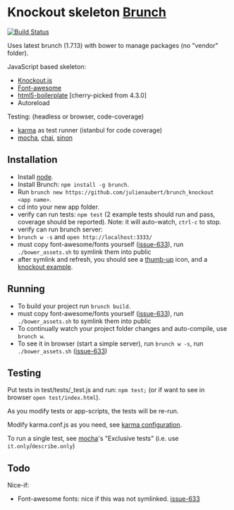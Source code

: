# Knockout skeleton [Brunch](http://brunch.io/)

[![Build Status](https://travis-ci.org/julienaubert/brunch_knockout.png?branch=master)](https://travis-ci.org/julienaubert/brunch_knockout)


Uses latest brunch (1.7.13) with bower to manage packages (no "vendor" folder).

JavaScript based skeleton:
- [Knockout.js](http://knockoutjs.com/)
- [Font-awesome](http://fortawesome.github.io/Font-Awesome/)
- [html5-boilerplate](http://html5boilerplate.com/) [cherry-picked from 4.3.0]
- Autoreload

Testing: (headless or browser, code-coverage)
- [karma](http://karma-runner.github.io/) as test runner (istanbul for code coverage)
- [mocha](http://visionmedia.github.io/mocha/), [chai](http://chaijs.com/), [sinon](http://sinonjs.org/)

## Installation

- Install [node](http://nodejs.org/).
- Install Brunch: `npm install -g brunch`.
- Run `brunch new https://github.com/julienaubert/brunch_knockout <app name>`.
- cd into your new app folder.
- verify can run tests: `npm test` (2 example tests should run and pass, coverage should be reported). Note: it will auto-watch, `ctrl-c` to stop.
- verify can run brunch server:
 - `brunch w -s` and `open http://localhost:3333/`
 - must copy font-awesome/fonts yourself ([issue-633](https://github.com/brunch/brunch/issues/633)), run `./bower_assets.sh` to symlink them into public
 - after symlink and refresh, you should see a [thumb-up](http://fortawesome.github.io/Font-Awesome/icon/thumbs-up/) icon, and a [knockout example](http://knockoutjs.com/examples/helloWorld.html).

## Running
- To build your project run `brunch build`.
 - must copy font-awesome/fonts yourself ([issue-633](https://github.com/brunch/brunch/issues/633)), run `./bower_assets.sh` to symlink them into public
- To continually watch your project folder changes and auto-compile, use `brunch w`.
- To see it in browser (start a simple server), run `brunch w -s`, run `./bower_assets.sh` ([issue-633](https://github.com/brunch/brunch/issues/633))

## Testing

Put tests in test/tests/<name>_test.js and run: `npm test;` (or if want to see in browser `open test/index.html`).

As you modify tests or app-scripts, the tests will be re-run.

Modify karma.conf.js as you need, see [karma configuration](http://karma-runner.github.io/0.8/intro/configuration.html).

To run a single test, see [mocha](http://visionmedia.github.io/mocha/)'s "Exclusive tests" (i.e. use `it.only`/`describe.only`)
## Todo

Nice-if:
- Font-awesome fonts: nice if this was not symlinked. [issue-633](https://github.com/brunch/brunch/issues/633)

